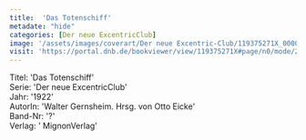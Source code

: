 ```yaml
---
title:  'Das Totenschiff'
metadate: "hide"
categories: [Der neue ExcentricClub]
image: '/assets/images/coverart/Der neue Excentric-Club/119375271X_00000010.jpg'
visit: 'https://portal.dnb.de/bookviewer/view/119375271X#page/n0/mode/2up'
---
```

Titel: 'Das Totenschiff' <br>
Serie: 'Der neue ExcentricClub' <br>
Jahr: '1922' <br>
AutorIn: 'Walter Gernsheim. Hrsg. von Otto Eicke' <br>
Band-Nr: '?' <br>
Verlag: ' MignonVerlag'